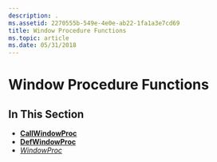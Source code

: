 ```yaml
---
description: .
ms.assetid: 2270555b-549e-4e0e-ab22-1fa1a3e7cd69
title: Window Procedure Functions
ms.topic: article
ms.date: 05/31/2018
---
```


# Window Procedure Functions

## In This Section

-   [**CallWindowProc**](/windows/win32/api/winuser/nf-winuser-callwindowproca)
-   [**DefWindowProc**](/windows/desktop/api/winuser/nf-winuser-defwindowproca)
-   [*WindowProc*](/previous-versions/windows/desktop/legacy/ms633573(v=vs.85))

 

 
